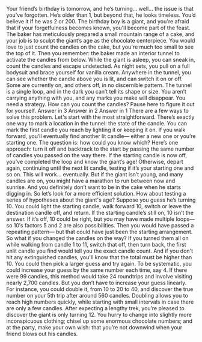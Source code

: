 Your friend’s birthday is tomorrow, and he’s turning... well... the issue  is that you’ve forgotten. He’s older than 1, but beyond that, he looks timeless. You’d believe it if he was 2 or 200. The birthday boy is a giant, and you're afraid that if your forgetfulness becomes known, you'll become part of the feast. The baker has meticulously prepared a small mountain range of a cake, and your job is to sculpt the giant’s age as the chocolate centerpiece. You would love to just count the candles on the cake, but you're much too small to see the top of it. Then you remember: the baker made an interior tunnel to activate the candles from below. While the giant is asleep,  you can sneak in, count the candles and escape undetected. As night sets, you pull on a full bodysuit and brace yourself for vanilla cream. Anywhere in the tunnel, you can see  whether the candle above you is lit, and can switch it on or off. Some are currently on, and others off, in no discernible pattern. The tunnel is a single loop, and in the  dark you can’t tell its shape or size. You aren’t carrying anything with you, and any marks you make will disappear. You need a strategy. How can you count the candles? Pause here to figure it out for yourself. Answer in 3 Answer in 2 Answer in 1 There are a few ways  to solve this problem. Let's start with the most straightforward. There’s exactly one way to mark a location in the tunnel: the state of the candle. You can mark the first candle you reach  by lighting it or keeping it on. If you walk forward, you’ll eventually find another lit candle— either a new one or you’re starting one. The question is: how could you know which? Here’s one approach: turn it off  and backtrack to the start by passing the same number of candles  you passed on the way there. If the starting candle is now off, you’ve completed the loop and know the giant’s age! Otherwise, depart again,  continuing until the next lit candle, testing if it’s your starting one  and so on. This will work... eventually. But if the giant isn’t young, and many candles are on, you might have a marathon to run between now and sunrise. And you definitely don’t want to be  in the cake when he starts digging in. So let’s look for a more  efficient solution. How about testing a series of hypotheses about the giant's age? Suppose you guess he’s turning 10. You could light the starting candle,  walk forward 10, switch or leave the destination  candle off, and return. If the starting candle’s still on, 10 isn’t the answer. If it’s off, 10 could be right,  but you may have made multiple loops— so 10′s factors 5 and 2 are also possibilities. Then you would have passed a repeating pattern— but that could have just been the starting arrangement. So what if you changed the candles on the way? If you turned them all on while walking  from candle 1 to 11, switch that off, then turn back, the first unlit candle you find  would tell you the exact candle count. And if you don't hit any extinguished candles, you'll know that the total must be higher than 10. You could then pick a larger guess and try again. To be systematic, you could increase  your guess by the same number each time, say 4. If there were 99 candles, this method would take 24 roundtrips  and involve visiting nearly 2,700 candles. But you don’t have to increase your guess linearly. For instance, you could double it,  from 10 to 20 to 40, and discover the true number  on your 5th trip after around 560 candles. Doubling allows you to reach high numbers quickly, while starting with small intervals  in case there are only a few candles. After expecting a lengthy trek, you’re pleased to discover  the giant is only turning 12. You hurry to change into slightly more inconspicuous clothing; chisel up some enormous chocolate numbers; and at the party, make your own wish: that you’re not downwind when your friend  blows out his candles. 